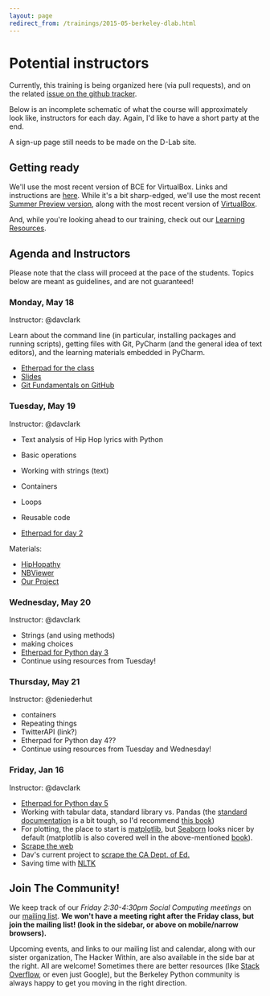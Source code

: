 ```yaml
---
layout: page
redirect_from: /trainings/2015-05-berkeley-dlab.html
---
```

<!-- title: Berkeley D-Lab -- May 2015 -->


# Potential instructors

Currently, this training is being organized here (via pull requests), and on the
related [issue on the github
tracker](https://github.com/dlab-berkeley/python-berkeley/issues/37).

Below is an incomplete schematic of what the course will approximately look like,
instructors for each day. Again, I'd like to have a short party at the end.

A sign-up page still needs to be made on the D-Lab site.

## Getting ready

We'll use the most recent version of BCE for VirtualBox. Links and instructions
are [here](http://bce.berkeley.edu/install.html). While it's a bit sharp-edged,
we'll use the most recent [Summer Preview
version](https://berkeley.box.com/s/0hibyy77ojyv6v1ybynioz44htwzs99v), along
with the most recent version of
[VirtualBox](https://www.virtualbox.org/wiki/Downloads).

And, while you're looking ahead to our training, check out our [Learning
Resources](learning_resources.html).

## Agenda and Instructors

Please note that the class will proceed at the pace of the students. Topics
below are meant as guidelines, and are not guaranteed!


### Monday, May 18

Instructor: @davclark

Learn about the command line (in particular, installing packages and running
scripts), getting files with Git, PyCharm (and the general idea of text
editors), and the learning materials embedded in PyCharm.

 - [Etherpad for the class](https://etherpad.mozilla.org/2015-05-dlab-fundamentals)
 - [Slides](https://docs.google.com/presentation/d/1RwrP4171VsgA-cj4p9h5bfOgZ4xWzH4Op_RlXqBgIss/edit?usp=sharing)
 - [Git Fundamentals on GitHub](https://github.com/dlab-berkeley/git-fundamentals)


### Tuesday, May 19

Instructor: @davclark

 - Text analysis of Hip Hop lyrics with Python

 - Basic operations
 - Working with strings (text)
 - Containers
 - Loops
 - Reusable code
 - [Etherpad for day 2](https://etherpad.mozilla.org/2015-05-dlab-fundamentals-2)

Materials:

 - [HipHopathy](https://github.com/omoju/hiphopathy)
 - [NBViewer](http://nbviewer.ipython.org)
 - [Our Project](https://github.com/davclark/2015-05-fundamentals-hiphopathy)

### Wednesday, May 20

Instructor: @davclark

 - Strings (and using methods)
 - making choices
 - [Etherpad for Python day 3](https://etherpad.mozilla.org/2015-05-dlab-fundamentals-3)
 - Continue using resources from Tuesday!


### Thursday, May 21

Instructor: @deniederhut

 - containers
 - Repeating things
 - TwitterAPI (link?)
 - Etherpad for Python day 4??
 - Continue using resources from Tuesday and Wednesday!


### Friday, Jan 16

Instructor: @davclark

 - [Etherpad for Python day
   5](https://etherpad.mozilla.org/2015-05-dlab-fundamentals-5)
 - Working with tabular data, standard library vs.  Pandas (the [standard
   documentation](http://pandas.pydata.org/pandas-docs/version/0.16.1/) is a bit
   tough, so I'd recommend [this
   book](http://proquest.safaribooksonline.com/book/programming/python/9781449323592))
 - For plotting, the place to start is
   [matplotlib](http://matplotlib.org/index.html), but
   [Seaborn](http://stanford.edu/~mwaskom/software/seaborn/) looks nicer by
   default (matplotlib is also covered well in the above-mentioned
   [book](http://proquest.safaribooksonline.com/book/programming/python/9781449323592)).
 - [Scrape the web](http://docs.python-guide.org/en/latest/scenarios/scrape/)
 - Dav's current project to [scrape the CA Dept. of
   Ed.](https://github.com/davclark/LEA-scrapr)
 - Saving time with [NLTK](http://www.nltk.org/)

## Join The Community!

We keep track of our *Friday 2:30-4:30pm Social Computing meetings* on our [mailing
list](https://www.mail-archive.com/socialcomputing@lists.berkeley.edu).
**We won't have a meeting right after the Friday class, but join the mailing
list! (look in the sidebar, or above on mobile/narrow browsers).**

Upcoming events, and links to our mailing list and calendar, along with our
sister organization, The Hacker Within, are also available in the side bar at
the right. All are welcome! Sometimes there are better resources (like [Stack
Overflow](http://stackoverflow.com), or even just Google), but the Berkeley
Python community is always happy to get you moving in the right direction.
